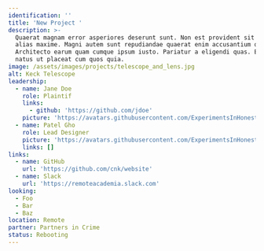 ```yaml
---
identification: ''
title: 'New Project '
description: >-
  Quaerat magnam error asperiores deserunt sunt. Non est provident sit ipsam
  alias maxime. Magni autem sunt repudiandae quaerat enim accusantium quia.
  Architecto earum quam cumque ipsum iusto. Pariatur a eligendi quas. Eum non
  natus ut placeat cum quos quia.
image: /assets/images/projects/telescope_and_lens.jpg
alt: Keck Telescope
leadership:
  - name: Jane Doe
    role: Plaintif
    links:
      - github: 'https://github.com/jdoe'
    picture: 'https://avatars.githubusercontent.com/ExperimentsInHonesty'
  - name: Patel Gho
    role: Lead Designer
    picture: 'https://avatars.githubusercontent.com/ExperimentsInHonesty'
    links: []
links:
  - name: GitHub
    url: 'https://github.com/cnk/website'
  - name: Slack
    url: 'https://remoteacademia.slack.com'
looking:
  - Foo
  - Bar
  - Baz
location: Remote
partner: Partners in Crime
status: Rebooting
---
```

